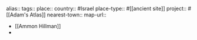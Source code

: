 alias::
tags::
place::
country:: #Israel 
place-type:: #[[ancient site]] project:: #[[Adam's Atlas]] 
nearest-town::
map-url::

- [[Ammon Hillman]]
-
